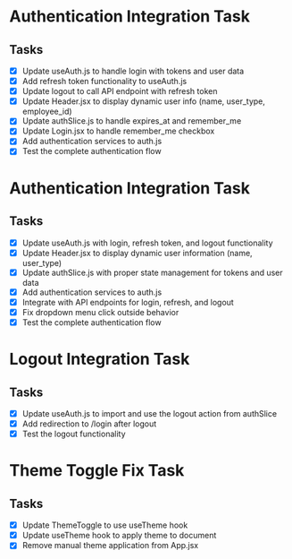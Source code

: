 # Authentication Integration Task

## Tasks
- [x] Update useAuth.js to handle login with tokens and user data
- [x] Add refresh token functionality to useAuth.js
- [x] Update logout to call API endpoint with refresh token
- [x] Update Header.jsx to display dynamic user info (name, user_type, employee_id)
- [x] Update authSlice.js to handle expires_at and remember_me
- [x] Update Login.jsx to handle remember_me checkbox
- [x] Add authentication services to auth.js
- [x] Test the complete authentication flow

# Authentication Integration Task

## Tasks
- [x] Update useAuth.js with login, refresh token, and logout functionality
- [x] Update Header.jsx to display dynamic user information (name, user_type)
- [x] Update authSlice.js with proper state management for tokens and user data
- [x] Add authentication services to auth.js
- [x] Integrate with API endpoints for login, refresh, and logout
- [x] Fix dropdown menu click outside behavior
- [x] Test the complete authentication flow

# Logout Integration Task

## Tasks
- [x] Update useAuth.js to import and use the logout action from authSlice
- [x] Add redirection to /login after logout
- [x] Test the logout functionality

# Theme Toggle Fix Task

## Tasks
- [x] Update ThemeToggle to use useTheme hook
- [x] Update useTheme hook to apply theme to document
- [x] Remove manual theme application from App.jsx
